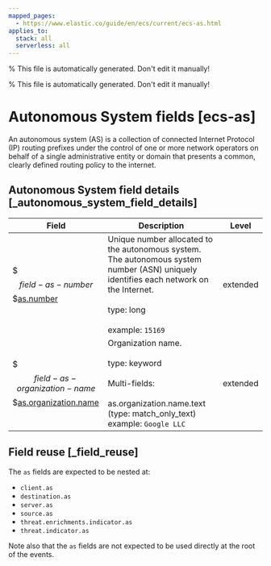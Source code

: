 ```yaml
---
mapped_pages:
  - https://www.elastic.co/guide/en/ecs/current/ecs-as.html
applies_to:
  stack: all
  serverless: all
---
```

% This file is automatically generated. Don't edit it manually!

% This file is automatically generated. Don't edit it manually!

# Autonomous System fields [ecs-as]

An autonomous system (AS) is a collection of connected Internet Protocol (IP) routing prefixes under the control of one or more network operators on behalf of a single administrative entity or domain that presents a common, clearly defined routing policy to the internet.

## Autonomous System field details [_autonomous_system_field_details]

| Field | Description | Level |
| --- | --- | --- |
| $$$field-as-number$$$[as.number](#field-as-number) |Unique number allocated to the autonomous system. The autonomous system number (ASN) uniquely identifies each network on the Internet.<br><br>type: long<br><br>example: `15169`<br>| extended |
| $$$field-as-organization-name$$$[as.organization.name](#field-as-organization-name) |Organization name.<br><br>type: keyword<br><br>Multi-fields:<br><br>as.organization.name.text (type: match_only_text)<br>example: `Google LLC`<br>| extended |

## Field reuse [_field_reuse]

The `as` fields are expected to be nested at:

* `client.as`
* `destination.as`
* `server.as`
* `source.as`
* `threat.enrichments.indicator.as`
* `threat.indicator.as`

Note also that the `as` fields are not expected to be used directly at the root of the events.

